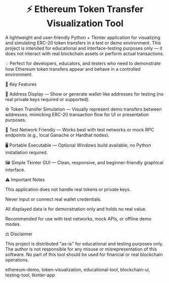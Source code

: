 <h1 align="center"><b>⚡ Ethereum Token Transfer Visualization Tool</b></h1>

A lightweight and user-friendly Python + Tkinter application for visualizing and simulating ERC-20 token transfers in a test or demo environment.
This project is intended for educational and interface-testing purposes only — it does not interact with real blockchain assets or perform actual transactions.


💡 Perfect for developers, educators, and testers who need to demonstrate how Ethereum token transfers appear and behave in a controlled environment.


🚀 Key Features

🔎 Address Display — Show or generate wallet-like addresses for testing (no real private keys required or supported).

⚙️ Token Transfer Simulation — Visually represent demo transfers between addresses, mimicking ERC-20 transaction flow for UI or presentation purposes.

🧪 Test Network Friendly — Works best with test networks or mock RPC endpoints (e.g., local Ganache or Hardhat nodes).

🖥 Portable Executable — Optional Windows build available; no Python installation required.

🖼 Simple Tkinter GUI — Clean, responsive, and beginner-friendly graphical interface.

⚠️ Important Notes

This application does not handle real tokens or private keys.

Never input or connect real wallet credentials.

All displayed data is for demonstration only and holds no real value.

Recommended for use with test networks, mock APIs, or offline demo modes.


⚖️ Disclaimer

This project is distributed "as-is" for educational and testing purposes only.
The author is not responsible for any misuse or misrepresentation of this software.
No part of this tool should be used for financial or real blockchain operations.

ethereum-demo, token-visualization, educational-tool, blockchain-ui, testing-tool, tkinter-app
